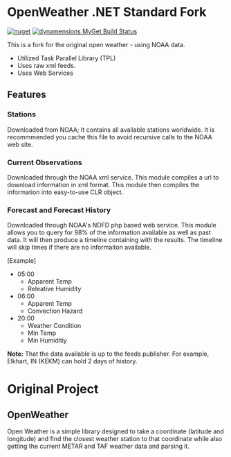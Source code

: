 # OpenWeather .NET Standard Fork #
[![nuget](https://img.shields.io/nuget/v/OpenWeather.Core.svg)](https://www.nuget.org/packages/OpenWeather.Core/)
[![dynamensions MyGet Build Status](https://www.myget.org/BuildSource/Badge/dynamensions?identifier=8dc4acf3-b3f3-4315-811e-2058ec66d901)](https://www.myget.org/)

This is a fork for the original open weather - using NOAA data.
- Utilized Task Parallel Library (TPL) 
- Uses raw xml feeds.
- Uses Web Services

## Features ##
### Stations ###
Downloaded from NOAA; It contains all available stations worldwide. It is recommmended you cache this file to avoid recursive calls to the NOAA web site.

### Current Observations ###
Downloaded through the NOAA xml service. This module compiles a url to download information in xml format. This module then compiles the information into easy-to-use CLR object.

### Forecast and Forecast History ###
Downloaded through NOAA's NDFD php based web service. This module allows you to query for 98% of the information available as well as past data. It will then produce a timeline containing with the results. The timeline will skip times if there are no informaiton available.

[Example]
- 05:00
   - Apparent Temp
   - Releative Humidity
- 06:00
   - Apparent Temp
   - Convection Hazard
- 20:00
   - Weather Condition
   - Min Temp
   - Min Humiditiy
   
**Note:** That the data available is up to the feeds publisher. For example, Elkhart, IN (KEKM) can hold 2 days of history.

# Original Project
## OpenWeather
Open Weather is a simple library designed to take a coordinate (latitude and longitude) and find the closest weather station to that coordinate while also getting the current METAR and TAF weather data and parsing it.
